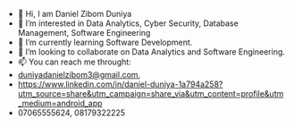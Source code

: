- 👋 Hi, I am Daniel Zibom Duniya
- 👀 I’m interested in Data Analytics, Cyber Security, Database Management, Software Engineering
- 🌱 I’m currently learning Software Development.
- 💞️ I’m looking to collaborate on Data Analytics and Software Engineering.
- 📫 You can reach me throught:
- duniyadanielzibom3@gmail.com,
- https://www.linkedin.com/in/daniel-duniya-1a794a258?utm_source=share&utm_campaign=share_via&utm_content=profile&utm_medium=android_app
- 07065555624, 08179322225
<!---
Danielziggy/Danielziggy is a ✨ special ✨ repository because its `README.md` (this file) appears on your GitHub profile.
You can click the Preview link to take a look at your changes.
--->
